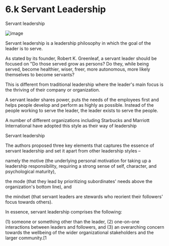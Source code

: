 # 6.k Servant Leadership

Servant leadership

![image](https://github.com/user-attachments/assets/5c383db8-1c23-4069-b035-a6480b255be8)


Servant leadership is a leadership philosophy in which the goal of the leader is to serve.

As stated by its founder, Robert K. Greenleaf, a servant leader should be focused on "Do those
served grow as persons? Do they, while being served, become healthier, wiser, freer, more
autonomous, more likely themselves to become servants?

This is different from traditional leadership where the leader's main focus is the thriving of their
company or organization.

A servant leader shares power, puts the needs of the employees first and helps people develop and
perform as highly as possible. Instead of the people working to serve the leader, the leader exists
to serve the people.

A number of different organizations including Starbucks and Marriott International have adopted
this style as their way of leadership

Servant leadership

The authors proposed three key elements that captures the essence of servant leadership and set it
apart from other leadership styles –

namely the motive (the underlying personal motivation for taking up a leadership responsibility,
requiring a strong sense of self, character, and psychological maturity),

the mode (that they lead by prioritizing subordinates' needs above the organization's bottom line),
and

the mindset (that servant leaders are stewards who reorient their followers' focus towards others).

In essence, servant leadership comprises the following:

(1) someone or something other than the leader, (2) one-on-one interactions between leaders and
followers, and (3) an overarching concern towards the wellbeing of the wider organizational
stakeholders and the larger community.[1
